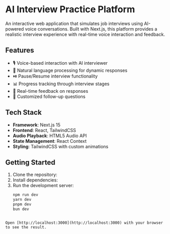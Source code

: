 # AI Interview Practice Platform

An interactive web application that simulates job interviews using AI-powered voice conversations. Built with Next.js, this platform provides a realistic interview experience with real-time voice interaction and feedback.

## Features

- 🎙️ Voice-based interaction with AI interviewer
- 🤖 Natural language processing for dynamic responses
- ⏯️ Pause/Resume interview functionality
- 📊 Progress tracking through interview stages
- 🔄 Real-time feedback on responses
- 🎯 Customized follow-up questions

## Tech Stack

- **Framework**: Next.js 15
- **Frontend**: React, TailwindCSS
- **Audio Playback**: HTML5 Audio API
- **State Management**: React Context
- **Styling**: TailwindCSS with custom animations

## Getting Started

1. Clone the repository:
2. Install dependencies:
3. Run the development server:
   ```bash
   npm run dev
   yarn dev
   pnpm dev
   bun dev
   ```

```

Open [http://localhost:3000](http://localhost:3000) with your browser to see the result.
```
